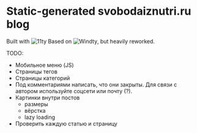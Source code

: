 # Static-generated svobodaiznutri.ru blog

Built with ![11ty](https://11ty.dev/)
Based on ![Windty](https://github.com/distantcam/windty), but heavily reworked.

TODO:

- Мобильное меню (JS)
- Страницы тегов
- Страницы категорий
- Под комментариями написать, что они закрыты. Для связи с автором используйте соцсети или почту (?).
- Картинки внутри постов
	- размеры
	- вёрстка
	- lazy loading
- Проверить каждую статью и страницу
